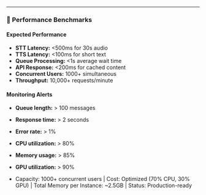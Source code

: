 ---

### 🎯 Performance Benchmarks

#### Expected Performance

* **STT Latency:** <500ms for 30s audio
* **TTS Latency:** <100ms for short text
* **Queue Processing:** <1s average wait time
* **API Response:** <200ms for cached content
* **Concurrent Users:** 1000+ simultaneous
* **Throughput:** 10,000+ requests/minute

#### Monitoring Alerts

* **Queue length:** > 100 messages
* **Response time:** > 2 seconds
* **Error rate:** > 1%
* **CPU utilization:** > 80%
* **Memory usage:** > 85%
* **GPU utilization:** > 90%

* Capacity: 1000+ concurrent users | Cost: Optimized (70% CPU, 30% GPU) | Total Memory per Instance: ~2.5GB | Status: Production-ready
